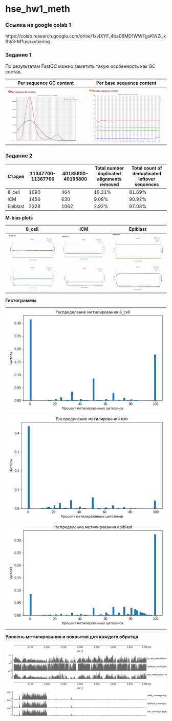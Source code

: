 # hse_hw1_meth

<h3>Ссылка на google colab 1</h3> 
https://colab.research.google.com/drive/1xvIXYF_4ba06MD1WWTgsKWZi_xfhk3-M?usp=sharing

<h3>Задание 1</h3> 

По результатам FastQC можно заметить такую особенность как GC состав. 


|Per sequence GC content|Per base sequence content|
|---|---|
|![](https://github.com/ZhukovaJul/hse_hw1_meth/blob/54f3ec8feaa96a175e76467a76bb20b4fc1be305/img/1.2.PNG)|![](https://github.com/ZhukovaJul/hse_hw1_meth/blob/54f3ec8feaa96a175e76467a76bb20b4fc1be305/img/1.1.PNG)|

<h3>Задание 2</h3> 

| Стадия   | 11347700-11367700| 40185800-40195800 |Total number duplicated alignments removed|Total count of deduplicated leftover sequences|
|---|---|---|---|---|
|8_cell   | 1090 | 464 |18.31%|81.69%|
| ICM     | 1456 | 630 |9.08% |90.92%|
| Epiblast|2328  |1062 |2.92% |97.08%|

**M-bias plots**

| 8_cell|ICM  | Epiblast |
|---|---|---|
| ![](https://github.com/ZhukovaJul/hse_hw1_meth/blob/4ecf42fc7f14304c197661cf36984dbcaa2511aa/img/8%D1%81_1.PNG) | ![](https://github.com/ZhukovaJul/hse_hw1_meth/blob/4ecf42fc7f14304c197661cf36984dbcaa2511aa/img/i_1.PNG) | ![](https://github.com/ZhukovaJul/hse_hw1_meth/blob/4ecf42fc7f14304c197661cf36984dbcaa2511aa/img/ep_1.PNG) |
| ![](https://github.com/ZhukovaJul/hse_hw1_meth/blob/4ecf42fc7f14304c197661cf36984dbcaa2511aa/img/8%D1%81_2.PNG) | ![](https://github.com/ZhukovaJul/hse_hw1_meth/blob/4ecf42fc7f14304c197661cf36984dbcaa2511aa/img/i_2.PNG) | ![](https://github.com/ZhukovaJul/hse_hw1_meth/blob/4ecf42fc7f14304c197661cf36984dbcaa2511aa/img/ep_2.PNG) |

**Гистограммы**

|   |
|---|
|![](https://github.com/ZhukovaJul/hse_hw1_meth/blob/31c014a73c166de5aedd3ca646a723e437ac5e84/img/%D0%91%D0%B5%D0%B7%20%D0%BD%D0%B0%D0%B7%D0%B2%D0%B0%D0%BD%D0%B8%D1%8F%20(1).png)|
|![](https://github.com/ZhukovaJul/hse_hw1_meth/blob/31c014a73c166de5aedd3ca646a723e437ac5e84/img/%D0%91%D0%B5%D0%B7%20%D0%BD%D0%B0%D0%B7%D0%B2%D0%B0%D0%BD%D0%B8%D1%8F%20(2).png)|
|![](https://github.com/ZhukovaJul/hse_hw1_meth/blob/31c014a73c166de5aedd3ca646a723e437ac5e84/img/%D0%91%D0%B5%D0%B7%20%D0%BD%D0%B0%D0%B7%D0%B2%D0%B0%D0%BD%D0%B8%D1%8F.png)|

 **Уровень метилирования и покрытия для каждого образца**
 
 ![](https://github.com/ZhukovaJul/hse_hw1_meth/blob/1d245f3ecf9dbed890521e156af2c876c96aefa3/img/%D1%83%D1%80%D0%BE%D0%B2%D0%B5%D0%BD%D1%8C%201.png)
 ![](https://github.com/ZhukovaJul/hse_hw1_meth/blob/1d245f3ecf9dbed890521e156af2c876c96aefa3/img/%D1%83%D1%80%D0%BE%D0%B2%D0%B5%D0%BD%D1%8C%202.png)
